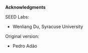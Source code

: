 **Acknowledgments**

SEED Labs:

- Wenliang Du, Syracuse University  

Original version:

- Pedro Adão
